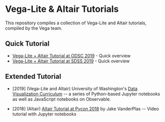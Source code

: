# Vega-Lite & Altair Tutorials

This repository compiles a collection of Vega-Lite and Altair tutorials, compiled by the Vega team. 

## Quick Tutorial

- [Vega-Lite + Altair Tutorial at ODSC 2019](https://github.com/vega/tutorials/tree/master/odsc2019) - Quick overview
- [Vega-Lite + Altair Tutorial at SDSS 2019](https://github.com/vega/tutorials/tree/master/sdss2019) - Quick overview


## Extended Tutorial

- [2019] (Vega-Lite and Altair) University of Washington's [Data Visualization Curriculum](https://github.com/uwdata/visualization-curriculum) -- a series of Python-based Jupyter notebooks as well as JavaScript notebooks on Observable. 

- [2018] (Altair) [Altair Tutorial at Pycon 2018](https://github.com/altair-viz/altair-tutorial) by Jake VanderPlas -- Video tutorial with Jupyter notebooks
